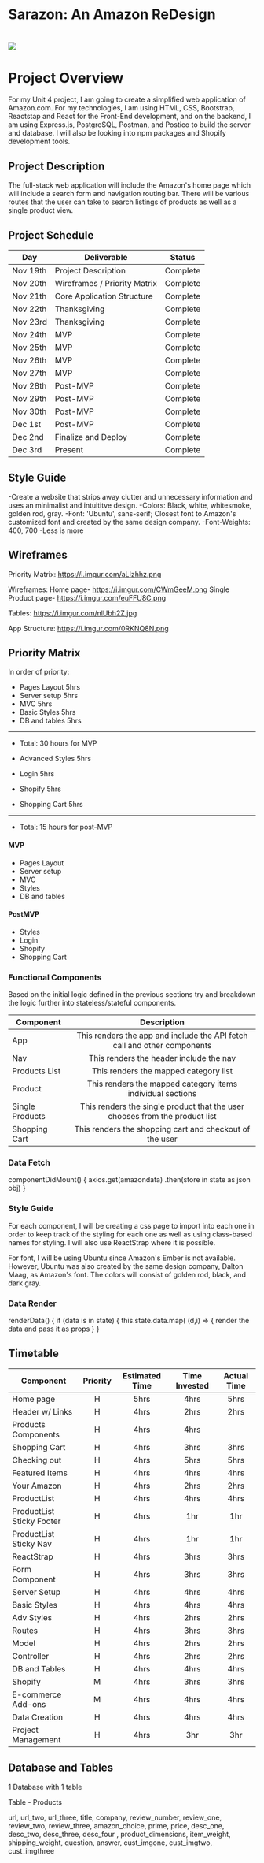 # Sarazon: An Amazon ReDesign

# ![](https://3c1703fe8d.site.internapcdn.net/newman/gfx/news/hires/2014/amazonlogo.jpg)


# Project Overview
For my Unit 4 project, I am going to create a simplified web application of Amazon.com. For my technologies, I am using HTML, CSS, Bootstrap, Reactstap and React for the Front-End development, and on the backend, I am using Express.js, PostgreSQL, Postman, and Postico to build the server and database. I will also be looking into npm packages and Shopify development tools.


## Project Description

The full-stack web application will include the Amazon's home page which will include a search form and navigation routing bar. There will be various routes that the user can take to search listings of products as well as a single product view.


## Project Schedule

|  Day   | Deliverable          | Status
|--------|----------------------| ----------|
|Nov 19th | Project Description  | Complete
|Nov 20th | Wireframes / Priority Matrix | Complete
|Nov 21th | Core Application Structure   | Complete
|Nov 22th | Thanksgiving | Complete
|Nov 23rd | Thanksgiving  | Complete
|Nov 24th| MVP | Complete
|Nov 25th| MVP | Complete
|Nov 26th| MVP| Complete
|Nov 27th| MVP | Complete
|Nov 28th| Post-MVP| Complete
|Nov 29th| Post-MVP | Complete
|Nov 30th| Post-MVP | Complete
|Dec 1st| Post-MVP | Complete
|Dec 2nd| Finalize and Deploy | Complete
|Dec 3rd| Present | Complete

## Style Guide
-Create a website that strips away clutter and unnecessary information and uses an minimalist and intuititve design.
-Colors: Black, white, whitesmoke, golden rod, gray.
-Font: 'Ubuntu', sans-serif; Closest font to Amazon's customized font and created by the same design company. 
-Font-Weights: 400, 700
-Less is more

## Wireframes

Priority Matrix:
https://i.imgur.com/aLIzhhz.png

Wireframes:
 Home page- https://i.imgur.com/CWmGeeM.png
 Single Product page- https://i.imgur.com/euFFU8C.png

Tables:
https://i.imgur.com/nlUbh2Z.jpg

App Structure:
https://i.imgur.com/0RKNQ8N.png


## Priority Matrix

In order of priority:

- Pages Layout 5hrs
- Server setup 5hrs
- MVC  5hrs
- Basic Styles 5hrs
- DB and tables 5hrs
-------
- Total: 30 hours for MVP

- Advanced Styles 5hrs
- Login 5hrs
- Shopify 5hrs
- Shopping Cart 5hrs
-----------
- Total: 15 hours for post-MVP


#### MVP

- Pages Layout
- Server setup
- MVC
- Styles
- DB and tables

#### PostMVP

- Styles
- Login
- Shopify
- Shopping Cart

### Functional Components

Based on the initial logic defined in the previous sections try and breakdown the logic further into stateless/stateful components. 

| Component | Description | 
| --- | :---: |  
| App | This renders the app and include the API fetch call and other components | 
| Nav | This renders the header include the nav |
| Products List| This renders the mapped category list |  
| Product | This renders the mapped category items individual sections | 
| Single Products | This renders the single product that the user chooses from the product list |   
| Shopping Cart | This renders the shopping cart and checkout of the user | 

### Data Fetch

componentDidMount() {
  axios.get(amazondata)
    .then(store in state as json obj)
    }

### Style Guide

For each component, I will be creating a css page to import into each one in order to keep track of the styling for each one as well as using class-based names for styling. I will also use ReactStrap where it is possible.

For font, I will be using Ubuntu since Amazon's Ember is not available. However, Ubuntu was also created by the same design company, Dalton Maag, as Amazon's font. The colors will consist of golden rod, black, and dark gray. 

### Data Render

renderData() {
if (data is in state) {
this.state.data.map( (d,i) => {
render the data and pass it as props
  }
}

## Timetable

| Component    | Priority | Estimated Time | Time Invested | Actual Time |
| ------------ | :------: |  :-----------: | :------------: | :---------: |
| Home page    | H | 5hrs | 4hrs |  5hrs |
| Header w/ Links   | H | 4hrs | 2hrs |2hrs  |
| Products Components | H | 4hrs | 4hrs | 
| Shopping Cart | H | 4hrs | 3hrs | 3hrs  |
| Checking out | H | 4hrs | 5hrs | 5hrs
| Featured Items| H | 4hrs | 4hrs | 4hrs
| Your Amazon| H | 4hrs | 2hrs | 2hrs
| ProductList | H | 4hrs | 4hrs | 4hrs
| ProductList Sticky Footer | H | 4hrs | 1hr | 1hr
| ProductList Sticky Nav | H | 4hrs | 1hr | 1hr
| ReactStrap | H | 4hrs | 3hrs  |  3hrs
| Form Component | H | 4hrs | 3hrs | 3hrs|
| Server Setup | H  | 4hrs|4hrs  | 4hrs |
| Basic Styles | H  | 4hrs| 4hrs | 4hrs|
| Adv Styles | H  | 4hrs| 2hrs | 2hrs |
| Routes | H | 4hrs | 3hrs | 3hrs  |
| Model | H | 4hrs | 2hrs | 2hrs |
| Controller | H | 4hrs | 2hrs | 2hrs |
| DB and Tables | H  | 4hrs |4hrs   | 4hrs 
| Shopify | M  | 4hrs |  3hrs |  3hrs
| E-commerce Add-ons  | M  | 4hrs | 4hrs  |  4hrs
| Data Creation  | H | 4hrs | 4hrs  | 4hrs
| Project Management | H | 4hrs | 3hr | 3hr



## Database and Tables

1 Database with 1 table

Table   -  Products

url, url_two, url_three, title, company, review_number, review_one, review_two, review_three, amazon_choice,  prime, price, desc_one, desc_two, desc_three, desc_four , product_dimensions,  item_weight, shipping_weight, question, answer, cust_imgone, cust_imgtwo, cust_imgthree


